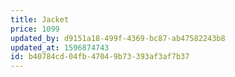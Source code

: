 ```yaml
---
title: Jacket
price: 1099
updated_by: d9151a18-499f-4369-bc87-ab47582243b8
updated_at: 1596874743
id: b40784cd-04fb-4704-9b73-393af3af7b37
---
```

